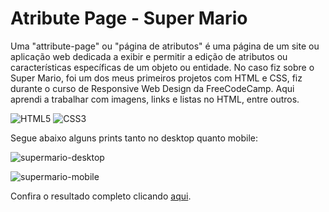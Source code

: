 # Atribute Page - Super Mario
 Uma "attribute-page" ou "página de atributos" é uma página de um site ou aplicação web dedicada a exibir e permitir a edição de atributos ou características específicas de um objeto ou entidade. No caso fiz sobre o Super Mario,
 foi um dos meus primeiros projetos com HTML e CSS, fiz durante o curso de Responsive Web Design da FreeCodeCamp.
 Aqui aprendi a trabalhar com imagens, links e listas no HTML, entre outros. 

![HTML5](https://img.shields.io/badge/HTML5-E34F26?style=for-the-badge&logo=html5&logoColor=white) ![CSS3](https://img.shields.io/badge/CSS3-1572B6?style=for-the-badge&logo=css3&logoColor=white)

 Segue abaixo alguns prints tanto no desktop quanto mobile:

![supermario-desktop](https://github.com/user-attachments/assets/6224c534-00a1-4b85-a449-66dc69c295d1)

![supermario-mobile](https://github.com/user-attachments/assets/60edb984-e595-4e53-b8d1-8d09d6be41e9)

Confira o resultado completo clicando [aqui](https://carlalopesj.github.io/atribute-page/).


